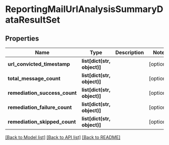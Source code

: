 # ReportingMailUrlAnalysisSummaryDataResultSet

## Properties
Name | Type | Description | Notes
------------ | ------------- | ------------- | -------------
**url_convicted_timestamp** | **list[dict(str, object)]** |  | [optional] 
**total_message_count** | **list[dict(str, object)]** |  | [optional] 
**remediation_success_count** | **list[dict(str, object)]** |  | [optional] 
**remediation_failure_count** | **list[dict(str, object)]** |  | [optional] 
**remediation_skipped_count** | **list[dict(str, object)]** |  | [optional] 

[[Back to Model list]](../README.md#documentation-for-models) [[Back to API list]](../README.md#documentation-for-api-endpoints) [[Back to README]](../README.md)

